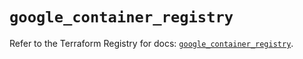 # `google_container_registry`

Refer to the Terraform Registry for docs: [`google_container_registry`](https://registry.terraform.io/providers/hashicorp/google-beta/5.26.0/docs/resources/google_container_registry).
